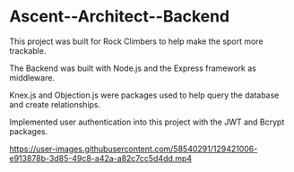  # Ascent--Architect--Backend

This project was built for Rock Climbers to help make the sport more trackable. 

The Backend was built with Node.js and the Express framework as middleware.

Knex.js and Objection.js were packages used to help query the database and create relationships. 

Implemented user authentication into this project with the JWT and Bcrypt packages.

https://user-images.githubusercontent.com/58540291/129421006-e913878b-3d85-49c8-a42a-a82c7cc5d4dd.mp4
